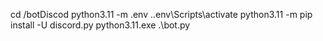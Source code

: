 cd /botDiscod
python3.11 -m .env
.\.env\Scripts\activate
python3.11 -m pip install -U discord.py
python3.11.exe .\bot.py
